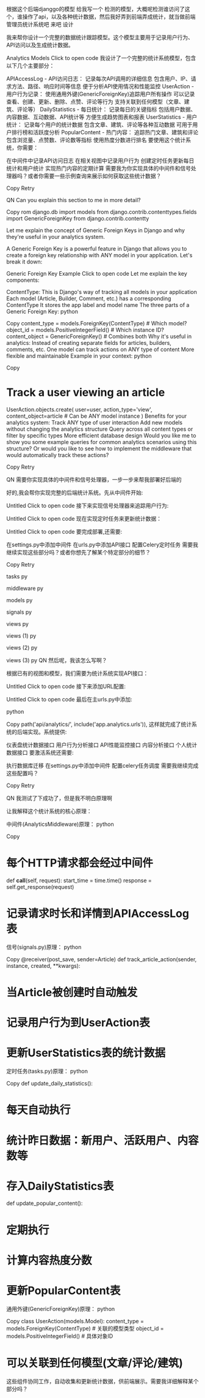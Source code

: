 根据这个后端djanggo的模型  给我写一个 检测的模型，大概呢检测谁访问了这个，谁操作了api，以及各种统计数据，然后我好弄到前端弄成统计，就当做前端管理员统计系统吧   来吧  设计


我来帮你设计一个完整的数据统计跟踪模型。这个模型主要用于记录用户行为、API访问以及生成统计数据。


Analytics Models
Click to open code
我设计了一个完整的统计系统模型，包含以下几个主要部分：

APIAccessLog - API访问日志：
记录每次API调用的详细信息
包含用户、IP、请求方法、路径、响应时间等信息
便于分析API使用情况和性能监控
UserAction - 用户行为记录：
使用通用外键(GenericForeignKey)追踪用户所有操作
可以记录查看、创建、更新、删除、点赞、评论等行为
支持关联到任何模型（文章、建筑、评论等）
DailyStatistics - 每日统计：
记录每日的关键指标
包括用户数据、内容数据、互动数据、API统计等
方便生成趋势图表和报表
UserStatistics - 用户统计：
记录每个用户的统计数据
包含文章、建筑、评论等各种互动数据
可用于用户排行榜和活跃度分析
PopularContent - 热门内容：
追踪热门文章、建筑和评论
包含浏览量、点赞数、评论数等指标
使用热度分数进行排名
要使用这个统计系统，你需要：

在中间件中记录API访问日志
在相关视图中记录用户行为
创建定时任务更新每日统计和用户统计
实现热门内容的定期计算
需要我为你实现具体的中间件和信号处理器吗？或者你需要一些示例查询来展示如何获取这些统计数据？

Copy
Retry


QN
Can you explain this section to me in more detail?


Copy
rom django.db import models
from django.contrib.contenttypes.fields import GenericForeignKey
from django.contrib.contentty

Let me explain the concept of Generic Foreign Keys in Django and why they're useful in your analytics system.

A Generic Foreign Key is a powerful feature in Django that allows you to create a foreign key relationship with ANY model in your application. Let's break it down:


Generic Foreign Key Example
Click to open code
Let me explain the key components:

ContentType:
This is Django's way of tracking all models in your application
Each model (Article, Builder, Comment, etc.) has a corresponding ContentType
It stores the app label and model name
The three parts of a Generic Foreign Key:
python

Copy
content_type = models.ForeignKey(ContentType)  # Which model?
object_id = models.PositiveIntegerField()      # Which instance ID?
content_object = GenericForeignKey()           # Combines both
Why it's useful in analytics:
Instead of creating separate fields for articles, builders, comments, etc.
One model can track actions on ANY type of content
More flexible and maintainable
Example in your context:
python

Copy
# Track a user viewing an article
UserAction.objects.create(
user=user,
action_type='view',
content_object=article  # Can be ANY model instance
)
Benefits for your analytics system:
Track ANY type of user interaction
Add new models without changing the analytics structure
Query across all content types or filter by specific types
More efficient database design
Would you like me to show you some example queries for common analytics scenarios using this structure? Or would you like to see how to implement the middleware that would automatically track these actions?

Copy
Retry


QN
需要你实现具体的中间件和信号处理器，一步一步来帮我部署好后端的


好的,我会帮你实现完整的后端统计系统。先从中间件开始:


Untitled
Click to open code
接下来实现信号处理器来追踪用户行为:


Untitled
Click to open code
现在实现定时任务来更新统计数据：


Untitled
Click to open code
要完成部署,还需要:

在settings.py中添加中间件
在urls.py中添加API接口
配置Celery定时任务
需要我继续实现这些部分吗？或者你想先了解某个特定部分的细节？

Copy
Retry



tasks
py

middleware
py

models
py

signals
py

views
py

views (1)
py

views (2)
py

views (3)
py
QN
然后呢，我该怎么写啊？


根据已有的视图和模型，我们需要为统计系统实现API接口：


Untitled
Click to open code
接下来添加URL配置:


Untitled
Click to open code
最后在主urls.py中添加:

python

Copy
path('api/analytics/', include('app.analytics.urls')),
这样就完成了统计系统的后端实现。系统提供:

仪表盘统计数据接口
用户行为分析接口
API性能监控接口
内容分析接口
个人统计数据接口
要激活系统还需要:

执行数据库迁移
在settings.py中添加中间件
配置celery任务调度
需要我继续完成这些配置吗？

Copy
Retry


QN
我测试了下成功了，但是我不明白原理啊


让我解释这个统计系统的核心原理：

中间件(AnalyticsMiddleware)原理：
python

Copy
# 每个HTTP请求都会经过中间件
def __call__(self, request):
start_time = time.time()
response = self.get_response(request)
# 记录请求时长和详情到APIAccessLog表
信号(signals.py)原理：
python

Copy
@receiver(post_save, sender=Article)
def track_article_action(sender, instance, created, **kwargs):
# 当Article被创建时自动触发
# 记录用户行为到UserAction表
# 更新UserStatistics表的统计数据
定时任务(tasks.py)原理：
python

Copy
def update_daily_statistics():
# 每天自动执行
# 统计昨日数据：新用户、活跃用户、内容数等
# 存入DailyStatistics表

def update_popular_content():
# 定期执行
# 计算内容热度分数
# 更新PopularContent表
通用外键(GenericForeignKey)原理：
python

Copy
class UserAction(models.Model):
content_type = models.ForeignKey(ContentType)  # 关联的模型类型
object_id = models.PositiveIntegerField()      # 具体对象ID
# 可以关联到任何模型(文章/评论/建筑)
这些组件协同工作，自动收集和更新统计数据，供前端展示。需要我详细解释某个部分吗？

 
